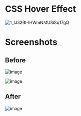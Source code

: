 # CSS Hover Effect

![1_lJ32Bl-lHWmNMUSiSq17gQ](https://user-images.githubusercontent.com/72864817/171863780-16f7afb7-32a5-4547-a427-23c8a8ed0524.png)

# Screenshots

## Before

![image](https://user-images.githubusercontent.com/72864817/172044819-7aa019bf-6610-4f8c-b0f7-ff987c9a9063.png)

![image](https://user-images.githubusercontent.com/72864817/172044799-f85013c3-c0a3-4a96-8e81-e9ae2ea58cea.png)

## After

![image](https://user-images.githubusercontent.com/72864817/172044853-778f1d4e-48cf-489f-be10-f73d48f52817.png)
